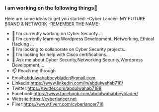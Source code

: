 ### I am working on the following things👋



Here are some ideas to get you started:
-Cyber Lancer- MY FUTURE BRAND & NETWORK -REMEMBER THE NAME- 
- 🔭 I’m currently working on Cyber Security ...
- 🌱 I’m currently learning Wordpress Development, Networking, Ethical Hacking ...
- 👯 I’m looking to collaborate on Cyber Security projects...
- 🤔 I’m looking for help with Cisco certifications...
- 💬 Ask me about Cyber Security,Networking Security,Wordpress Development,...
- 📫 Reach me through 
- Email:abdulwahabbeyblader@gmail.com
- Linkedin:https://www.linkedin.com/in/abdulwahab718/
- Twitter:https://twitter.com/abdulwahab7188
- Facebook:https://www.facebook.com/abdulwahabbeyblader/
- Website:https://cyberlancer.net
- Fiver:https://www.fiverr.com/cyberlancer718


